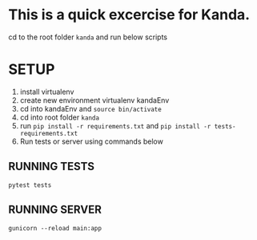 # This is a quick excercise for Kanda. 
cd to the root folder `kanda` and run below scripts 

# SETUP
1. install virtualenv 
2. create new environment virtualenv kandaEnv 
3. cd into kandaEnv and `source bin/activate`
4. cd into root folder `kanda`
5. run `pip install -r requirements.txt` and `pip install -r tests-requirements.txt`
6. Run tests or server using commands below

## RUNNING TESTS
`pytest tests`

## RUNNING SERVER
`gunicorn --reload main:app`
